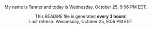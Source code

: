 My name is Tanner and today is Wednesday, October 25, 9:06 PM EDT.

<p align="center">This <i>README</i> file is generated <b>every 3 hours</b>!</br>Last refresh: Wednesday, October 25, 9:06 PM EDT<br /></p>
